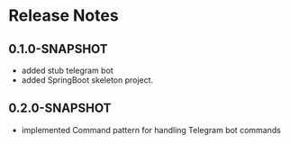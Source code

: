 # Release Notes

## 0.1.0-SNAPSHOT

* added stub telegram bot 
* added SpringBoot skeleton project.

## 0.2.0-SNAPSHOT

* implemented Command pattern for handling Telegram bot commands